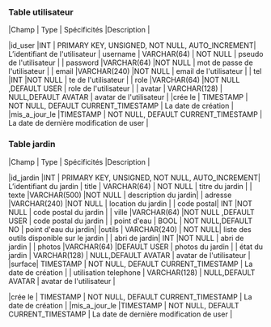  ### Table utilisateur

|Champ  | Type | Spécificités |Description |

|id_user  |INT  | PRIMARY KEY, UNSIGNED, NOT NULL, AUTO_INCREMENT| L’identifiant de l'utilisateur
| username | VARCHAR(64) | NOT NULL | pseudo de l'utilisateur |
| password |VARCHAR(64)  |NOT NULL  | mot de passe de l'utilisateur |
| email |VARCHAR(240)  |NOT NULL  | email de l'utilisateur |
| tel |INT  |NOT NULL  | te de l'utilisateur |
| role |VARCHAR(64)  |NOT NULL ,DEFAULT USER  | role de l'utilisateur  |
| avatar | VARCHAR(128) | NULL,DEFAULT AVATAR | avatar  de l'utilisateur |
|crée le | TIMESTAMP | NOT NULL, DEFAULT CURRENT_TIMESTAMP | La date de création |
 |mis_a_jour_le |TIMESTAMP  | NOT NULL, DEFAULT CURRENT_TIMESTAMP | La date de dernière modification de user |

 ### Table jardin

|Champ  | Type | Spécificités |Description |

|id_jardin |INT  | PRIMARY KEY, UNSIGNED, NOT NULL, AUTO_INCREMENT| L’identifiant du jardin
| title | VARCHAR(64) | NOT NULL | titre du jardin |
| texte |VARCHAR(500)  |NOT NULL  | description du jardin|
| adresse |VARCHAR(240)  |NOT NULL  | location du jardin |
| code postal| INT  |NOT NULL  | code postal du jardin |
| ville  |VARCHAR(64)  |NOT NULL ,DEFAULT USER  | code postal du jardin  |
| point d'eau | BOOL | NOT NULL,DEFAULT NO | point d'eau du jardin|
|outils | VARCHAR(240) | NOT NULL| liste des outils disponible sur le jardin |
| abri de jardin| INT  |NOT NULL  | abri de jardin  |
| photos |VARCHAR(64)  |DEFAULT USER  | photos du jardin  |
| état du jardin | VARCHAR(128) | NULL,DEFAULT AVATAR | avatar  de l'utilisateur |
|surface| TIMESTAMP | NOT NULL, DEFAULT CURRENT_TIMESTAMP | La date de création |
| utilisation telephone | VARCHAR(128) | NULL,DEFAULT AVATAR | avatar  de l'utilisateur |

|crée le | TIMESTAMP | NOT NULL, DEFAULT CURRENT_TIMESTAMP | La date de création |
 |mis_a_jour_le |TIMESTAMP  | NOT NULL, DEFAULT CURRENT_TIMESTAMP | La date de dernière modification de user |
<!--stackedit_data:
eyJoaXN0b3J5IjpbLTU2MDU5MTg5OSwtNTM3MjY3NjQ1LDEwNT
g1MDc4NjYsLTgzMjU1NzIwNV19
-->